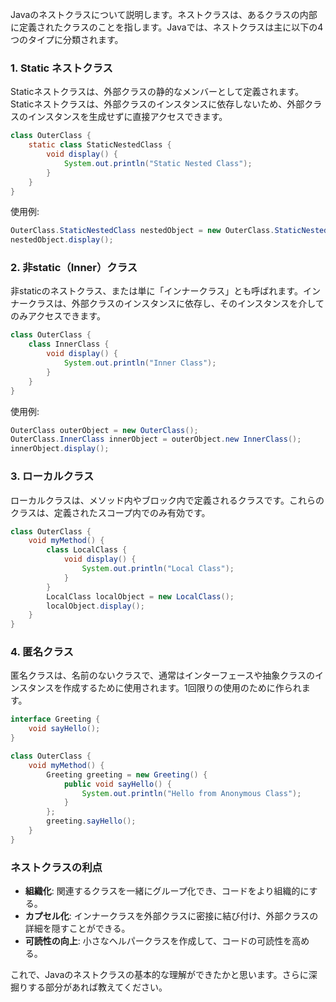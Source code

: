 Javaのネストクラスについて説明します。ネストクラスは、あるクラスの内部に定義されたクラスのことを指します。Javaでは、ネストクラスは主に以下の4つのタイプに分類されます。

### 1. **Static ネストクラス**
Staticネストクラスは、外部クラスの静的なメンバーとして定義されます。Staticネストクラスは、外部クラスのインスタンスに依存しないため、外部クラスのインスタンスを生成せずに直接アクセスできます。

```java
class OuterClass {
    static class StaticNestedClass {
        void display() {
            System.out.println("Static Nested Class");
        }
    }
}
```

使用例:
```java
OuterClass.StaticNestedClass nestedObject = new OuterClass.StaticNestedClass();
nestedObject.display();
```

### 2. **非static（Inner）クラス**
非staticのネストクラス、または単に「インナークラス」とも呼ばれます。インナークラスは、外部クラスのインスタンスに依存し、そのインスタンスを介してのみアクセスできます。

```java
class OuterClass {
    class InnerClass {
        void display() {
            System.out.println("Inner Class");
        }
    }
}
```

使用例:
```java
OuterClass outerObject = new OuterClass();
OuterClass.InnerClass innerObject = outerObject.new InnerClass();
innerObject.display();
```

### 3. **ローカルクラス**
ローカルクラスは、メソッド内やブロック内で定義されるクラスです。これらのクラスは、定義されたスコープ内でのみ有効です。

```java
class OuterClass {
    void myMethod() {
        class LocalClass {
            void display() {
                System.out.println("Local Class");
            }
        }
        LocalClass localObject = new LocalClass();
        localObject.display();
    }
}
```

### 4. **匿名クラス**
匿名クラスは、名前のないクラスで、通常はインターフェースや抽象クラスのインスタンスを作成するために使用されます。1回限りの使用のために作られます。

```java
interface Greeting {
    void sayHello();
}

class OuterClass {
    void myMethod() {
        Greeting greeting = new Greeting() {
            public void sayHello() {
                System.out.println("Hello from Anonymous Class");
            }
        };
        greeting.sayHello();
    }
}
```

### ネストクラスの利点
- **組織化**: 関連するクラスを一緒にグループ化でき、コードをより組織的にする。
- **カプセル化**: インナークラスを外部クラスに密接に結び付け、外部クラスの詳細を隠すことができる。
- **可読性の向上**: 小さなヘルパークラスを作成して、コードの可読性を高める。

これで、Javaのネストクラスの基本的な理解ができたかと思います。さらに深掘りする部分があれば教えてください。
